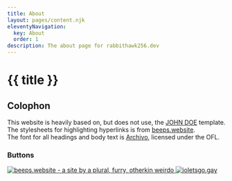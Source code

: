 ```yaml
---
title: About
layout: pages/content.njk
eleventyNavigation:
  key: About
  order: 1
description: The about page for rabbithawk256.dev
---
```

# {{ title }}

## Colophon

This website is heavily based on, but does not use, the [JOHN DOE](https://github.com/cadars/john-doe) template.  
The stylesheets for highlighting hyperlinks is from [beeps.website](https://beeps.website/).  
The font for all headings and body text is [Archivo](https://fonts.google.com/specimen/Archivo/), licensed under the OFL.  

### Buttons

<div class="badge-grid">
<a href="https://beeps.website">
  <img
    class="web-badge"
    alt="beeps.website - a site by a plural, furry, otherkin weirdo"
    src="https://beeps.website/assets/images/88x31.gif"
  />
</a>

<a href="https://ioletsgo.github.io/ioletsgo.gay/">
<img
  class="web-badge"
  alt="ioletsgo.gay"
  src="https://ioletsgo.github.io/ioletsgo.gay/Assets/buttons/ivorybutton.gif"
/>
</a>
</div>